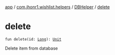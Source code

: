 [app](../../index.md) / [com.jhonr1.wishlist.helpers](../index.md) / [DBHelper](index.md) / [delete](./delete.md)

# delete

`fun delete(id: `[`Long`](https://kotlinlang.org/api/latest/jvm/stdlib/kotlin/-long/index.html)`): `[`Unit`](https://kotlinlang.org/api/latest/jvm/stdlib/kotlin/-unit/index.html)

Delete item from database

